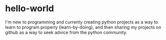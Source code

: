 # hello-world

I'm new to programming and currenty creating python projects as a way to learn to program properly (learn-by-doing), and then sharing my projects on github as a way to seek advice from the python community.

